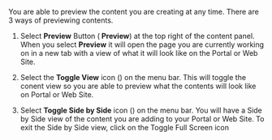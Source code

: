 You are able to preview the content you are creating at any time. There are 3 ways of previewing contents.

1. Select **Preview** Button (**<i class="fas fa-external-link"></i> Preview**) at the top right of the content panel. When you select **Preview** it will open the page you are currently working on in a new tab with a view of what it will look like on the Portal or Web Site.

2. Select the **Toggle View** icon (<i class="fas fa-eye"></i>) on the menu bar. This will toggle the conent view so you are able to preview what the contents will look like on Portal or Web Site.

3. Select **Toggle Side by Side** icon (<i class="far fa-columns"></i>) on the menu bar. You will have a Side by Side view of the content you are adding to your Portal or Web Site. To exit the Side by Side view, click on the Toggle Full Screen icon <i class="far fa-arrows"></i>